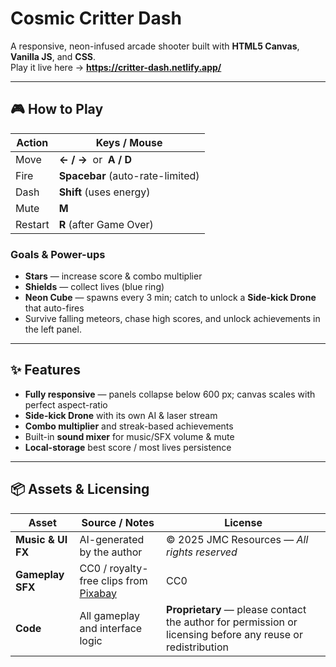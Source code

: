 # Cosmic Critter Dash

A responsive, neon-infused arcade shooter built with **HTML5 Canvas**, **Vanilla JS**, and **CSS**.  
Play it live here → **https://critter-dash.netlify.app/**

---

## 🎮 How to Play

| Action  | Keys / Mouse                       |
| ------- | ---------------------------------- |
| Move    | **← / →** &nbsp;or&nbsp; **A / D** |
| Fire    | **Spacebar** (auto-rate-limited)   |
| Dash    | **Shift** (uses energy)            |
| Mute    | **M**                              |
| Restart | **R** (after Game Over)            |

### Goals & Power-ups

- **Stars** — increase score & combo multiplier
- **Shields** — collect lives (blue ring)
- **Neon Cube** — spawns every 3 min; catch to unlock a **Side-kick Drone** that auto-fires
- Survive falling meteors, chase high scores, and unlock achievements in the left panel.

---

## ✨ Features

- **Fully responsive** — panels collapse below 600 px; canvas scales with perfect aspect-ratio
- **Side-kick Drone** with its own AI & laser stream
- **Combo multiplier** and streak-based achievements
- Built-in **sound mixer** for music/SFX volume & mute
- **Local-storage** best score / most lives persistence

---

## 📦 Assets & Licensing

| Asset             | Source / Notes                                                | License                                                                                                    |
| ----------------- | ------------------------------------------------------------- | ---------------------------------------------------------------------------------------------------------- |
| **Music & UI FX** | AI-generated by the author                                    | © 2025 JMC Resources — _All rights reserved_                                                             |
| **Gameplay SFX**  | CC0 / royalty-free clips from [Pixabay](https://pixabay.com/) | CC0                                                                                                        |
| **Code**          | All gameplay and interface logic                              | **Proprietary** — please contact the author for permission or licensing before any reuse or redistribution |
